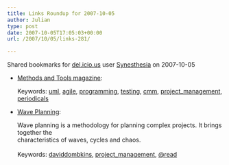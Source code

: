 ```yaml
---
title: Links Roundup for 2007-10-05
author: Julian
type: post
date: 2007-10-05T17:05:03+00:00
url: /2007/10/05/links-281/

---
```

Shared bookmarks for [del.icio.us][1] user  [Synesthesia][2] on 2007-10-05

  * [Methods and Tools magazine][3]:
  
       
    Keywords: [uml][4], [agile][5], [programming][6], [testing][7], [cmm][8], [project_management][9], [periodicals][10]
  * [Wave Planning][11]:
  
    Wave planning is a methodology for planning complex projects. It brings together the<br>characteristics of waves, cycles and chaos.<br>   
    Keywords: [daviddombkins][12], [project_management][9], [@read][13]

 [1]: https://del.icio.us/
 [2]: https://del.icio.us/synesthesia
 [3]: https://www.methodsandtools.com/ "https://www.methodsandtools.com/"
 [4]: https://del.icio.us/synesthesia/uml
 [5]: https://del.icio.us/synesthesia/agile
 [6]: https://del.icio.us/synesthesia/programming
 [7]: https://del.icio.us/synesthesia/testing
 [8]: https://del.icio.us/synesthesia/cmm
 [9]: https://del.icio.us/synesthesia/project_management
 [10]: https://del.icio.us/synesthesia/periodicals
 [11]: https://www.pmforum.org/library/papers/2007/PDFs/Dombkins-10-07.pdf "https://www.pmforum.org/library/papers/2007/PDFs/Dombkins-10-07.pdf"
 [12]: https://del.icio.us/synesthesia/daviddombkins
 [13]: https://del.icio.us/synesthesia/@read